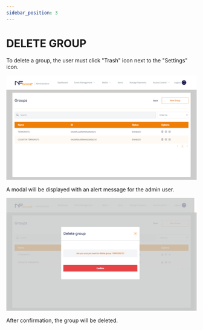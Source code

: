 ```yaml
---
sidebar_position: 3
---
```


# DELETE GROUP

To delete a group, the user must click "Trash" icon next to the "Settings" icon.

![1](/img/managegroup.png)

A modal will be displayed with an alert message for the admin user. 

![1](/img/apagargrupo.png)

After confirmation, the group will be deleted.

